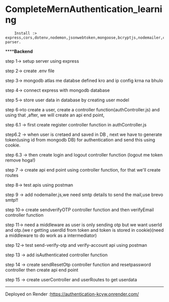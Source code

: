 # CompleteMernAuthentication_learning

        Install :> express,cors,dotenv,nodemon,jsonwebtoken,mongoose,bcryptjs,nodemailer,cookie-parser.


************************Backend********************


step 1-> setup server using express

step 2-> create .env file

step 3-> mongodb atlas me databse defined kro  and ip config krna na bhulo

step 4-> connect express with mongodb database

step 5-> store user data in database by creating  user model

step 6->to create a  user, create a controller function(authController.js) and using that ,after, we will create an api end point,

 step 6.1 -> first create register controller function in authController.js

 step6.2 -> when user is cretaed and saved in DB , next we have to generate token(using id from mongodb DB) for authentication and send this using cookie.

 step 6.3 -> then create login and logout controller function  (logout me token remove hoga!)

 step 7 -> create api end point using controller function, for that we'll create routes

 step 8-> test apis using postman

 step 9 -> add nodemailer.js,we need smtp details to send the mail,use brevo smtp!!

 step 10-> create sendverifyOTP controller function and then verifyEmail controller function

 step 11-> need a middleware as user is only sending otp but we want userId and otp.(we r getting userdId from token and token is stored in cookie)(need a middleware to do work as a intermediator)

 step 12-> test send-verify-otp and verify-account api using postman

 step 13 -> add isAuthenticated controller function

 step 14 -> create sendResetOtp controller function and resetpassword controller then create api end point

step 15 -> create userController and userRoutes to get userdata




*************************************************
  Deployed on Render :https://authentication-kcyw.onrender.com/